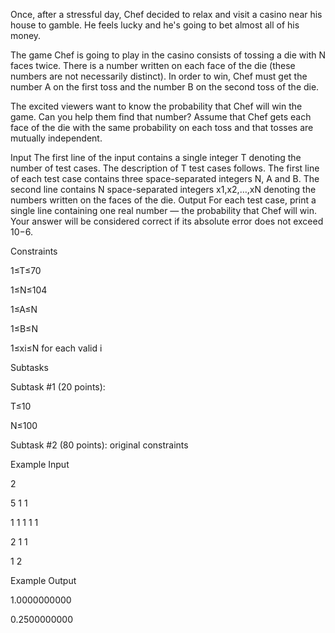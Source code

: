 Once, after a stressful day, Chef decided to relax and visit a casino near his house to gamble. He feels lucky and he's going to bet almost all of his money.

The game Chef is going to play in the casino consists of tossing a die with N faces twice. There is a number written on each face of the die (these numbers are not necessarily distinct). In order to win, Chef must get the number A on the first toss and the number B on the second toss of the die.

The excited viewers want to know the probability that Chef will win the game. Can you help them find that number? Assume that Chef gets each face of the die with the same probability on each toss and that tosses are mutually independent.

Input
The first line of the input contains a single integer T denoting the number of test cases. The description of T test cases follows.
The first line of each test case contains three space-separated integers N, A and B.
The second line contains N space-separated integers x1,x2,…,xN denoting the numbers written on the faces of the die.
Output
For each test case, print a single line containing one real number — the probability that Chef will win. Your answer will be considered correct if its absolute error does not exceed 10−6.

Constraints

1≤T≤70

1≤N≤104

1≤A≤N

1≤B≤N

1≤xi≤N for each valid i

Subtasks

Subtask #1 (20 points):

T≤10

N≤100

Subtask #2 (80 points): original constraints

Example Input

2

5 1 1

1 1 1 1 1

2 1 1

1 2

Example Output

1.0000000000

0.2500000000
